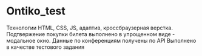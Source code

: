 # Ontiko_test

Технологии HTML, CSS, JS, адаптив, кроссбраузерная верстка. Подтвержение покупки билета выполнено в упрощенном виде - модальное окно.
Данные по конференциям получены по API
Выполнено в качестве тестового задания
